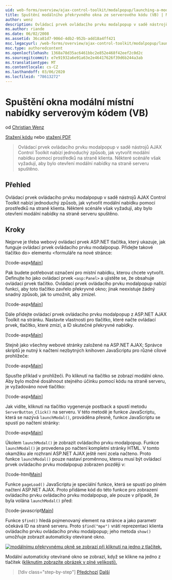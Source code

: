 ```yaml
---
uid: web-forms/overview/ajax-control-toolkit/modalpopup/launching-a-modal-popup-window-from-server-code-vb
title: Spuštění modálního překryvného okna ze serverového kódu (VB) | Microsoft Docs
author: wenz
description: Ovládací prvek ovládacího prvku modalpopup v sadě nástrojů AJAX Control Toolkit nabízí jednoduchý způsob, jak vytvořit modální nabídku pomocí prostředků na straně klienta. Některé scénáře ale vyžadují tuto t...
ms.author: riande
ms.date: 06/02/2008
ms.assetid: 36ca81d7-906d-4db2-952b-add18a4ff421
msc.legacyurl: /web-forms/overview/ajax-control-toolkit/modalpopup/launching-a-modal-popup-window-from-server-code-vb
msc.type: authoredcontent
ms.openlocfilehash: 1368a78d35ac6461bbc2e852e468f42eef2c0d2c
ms.sourcegitcommit: e7e91932a6e91a63e2e46417626f39d6b244a3ab
ms.translationtype: MT
ms.contentlocale: cs-CZ
ms.lasthandoff: 03/06/2020
ms.locfileid: "78613272"
---
```

# <a name="launching-a-modal-popup-window-from-server-code-vb"></a>Spuštění okna modální místní nabídky serverovým kódem (VB)

od [Christian Wenz](https://github.com/wenz)

[Stažení kódu](https://download.microsoft.com/download/2/4/0/24052038-f942-4336-905b-b60ae56f0dd5/ModalPopup1.vb.zip) nebo [stažení PDF](https://download.microsoft.com/download/b/6/a/b6ae89ee-df69-4c87-9bfb-ad1eb2b23373/modalpopup1VB.pdf)

> Ovládací prvek ovládacího prvku modalpopup v sadě nástrojů AJAX Control Toolkit nabízí jednoduchý způsob, jak vytvořit modální nabídku pomocí prostředků na straně klienta. Některé scénáře však vyžadují, aby bylo otevření modální nabídky na straně serveru spuštěno.

## <a name="overview"></a>Přehled

Ovládací prvek ovládacího prvku modalpopup v sadě nástrojů AJAX Control Toolkit nabízí jednoduchý způsob, jak vytvořit modální nabídku pomocí prostředků na straně klienta. Některé scénáře však vyžadují, aby bylo otevření modální nabídky na straně serveru spuštěno.

## <a name="steps"></a>Kroky

Nejprve je třeba webový ovládací prvek ASP.NET tlačítka, který ukazuje, jak funguje ovládací prvek ovládacího prvku modalpopup. Přidejte takové tlačítko do&gt; elementu &lt;formuláře na nové stránce:

[!code-aspx[Main](launching-a-modal-popup-window-from-server-code-vb/samples/sample1.aspx)]

Pak budete potřebovat označení pro místní nabídku, kterou chcete vytvořit. Definujte ho jako ovládací prvek `<asp:Panel>` a ujistěte se, že obsahuje ovládací prvek tlačítko. Ovládací prvek ovládacího prvku modalpopup nabízí funkci, aby toto tlačítko zavřelo překryvné okno; jinak neexistuje žádný snadný způsob, jak to umožnit, aby zmizel.

[!code-aspx[Main](launching-a-modal-popup-window-from-server-code-vb/samples/sample2.aspx)]

Dále přidejte ovládací prvek ovládacího prvku modalpopup z ASP.NET AJAX Toolkit na stránku. Nastavte vlastnosti pro tlačítko, které načte ovládací prvek, tlačítko, které zmizí, a ID skutečné překryvné nabídky.

[!code-aspx[Main](launching-a-modal-popup-window-from-server-code-vb/samples/sample3.aspx)]

Stejně jako všechny webové stránky založené na ASP.NET AJAX; Správce skriptů je nutný k načtení nezbytných knihoven JavaScriptu pro různé cílové prohlížeče:

[!code-aspx[Main](launching-a-modal-popup-window-from-server-code-vb/samples/sample4.aspx)]

Spusťte příklad v prohlížeči. Po kliknutí na tlačítko se zobrazí modální okno. Aby bylo možné dosáhnout stejného účinku pomocí kódu na straně serveru, je vyžadováno nové tlačítko:

[!code-aspx[Main](launching-a-modal-popup-window-from-server-code-vb/samples/sample5.aspx)]

Jak vidíte, kliknutí na tlačítko vygeneruje postback a spustí metodu `ServerButton_Click()` na serveru. V této metodě je funkce JavaScriptu, která se nazývá `launchModal()`, prováděna přesně, funkce JavaScriptu se spustí po načtení stránky:

[!code-aspx[Main](launching-a-modal-popup-window-from-server-code-vb/samples/sample6.aspx)]

Úkolem `launchModal()` je zobrazit ovládacího prvku modalpopup. Funkce `launchModal()` je provedena po načtení kompletní stránky HTML. V tomto okamžiku ale rozhraní ASP.NET AJAX ještě není zcela načteno. Proto funkce `launchModal()` pouze nastaví proměnnou, kterou musí být ovládací prvek ovládacího prvku modalpopup zobrazen později v:

[!code-html[Main](launching-a-modal-popup-window-from-server-code-vb/samples/sample7.html)]

Funkce `pageLoad()` JavaScriptu je speciální funkce, která se spustí po plném načtení ASP.NET AJAX. Proto přidáme kód do této funkce pro zobrazení ovládacího prvku ovládacího prvku modalpopup, ale pouze v případě, že byla volána `launchModal()` před:

[!code-javascript[Main](launching-a-modal-popup-window-from-server-code-vb/samples/sample8.js)]

Funkce `$find()` hledá pojmenovaný element na stránce a jako parametr očekává ID na straně serveru. Proto `$find("mpe")` vrátí reprezentaci klienta ovládacího prvku ovládacího prvku modalpopup; jeho metoda `show()` umožňuje zobrazit automaticky otevírané okno.

[![modálnímu překryvnému okně se zobrazí při kliknutí na jedno z tlačítek.](launching-a-modal-popup-window-from-server-code-vb/_static/image2.png)](launching-a-modal-popup-window-from-server-code-vb/_static/image1.png)

Modální automaticky otevírané okno se zobrazí, když se klikne na jedno z tlačítek ([kliknutím zobrazíte obrázek v plné velikosti).](launching-a-modal-popup-window-from-server-code-vb/_static/image3.png)

> [!div class="step-by-step"]
> [Předchozí](positioning-a-modalpopup-cs.md)
> [Další](using-modalpopup-with-a-repeater-control-vb.md)
